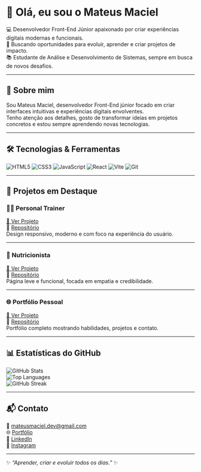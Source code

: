 # 👋 Olá, eu sou o Mateus Maciel

💻 Desenvolvedor Front-End Júnior apaixonado por criar experiências digitais modernas e funcionais.  
🎯 Buscando oportunidades para evoluir, aprender e criar projetos de impacto.  
📚 Estudante de Análise e Desenvolvimento de Sistemas, sempre em busca de novos desafios.

---

## 🧠 Sobre mim
Sou Mateus Maciel, desenvolvedor Front-End júnior focado em criar interfaces intuitivas e experiências digitais envolventes.  
Tenho atenção aos detalhes, gosto de transformar ideias em projetos concretos e estou sempre aprendendo novas tecnologias.

---

## 🛠️ Tecnologias & Ferramentas

![HTML5](https://img.shields.io/badge/HTML5-E34F26?style=for-the-badge&logo=html5&logoColor=white)
![CSS3](https://img.shields.io/badge/CSS3-1572B6?style=for-the-badge&logo=css3&logoColor=white)
![JavaScript](https://img.shields.io/badge/JavaScript-F7DF1E?style=for-the-badge&logo=javascript&logoColor=black)
![React](https://img.shields.io/badge/React-20232A?style=for-the-badge&logo=react&logoColor=61DAFB)
![Vite](https://img.shields.io/badge/Vite-646CFF?style=for-the-badge&logo=vite&logoColor=white)
![Git](https://img.shields.io/badge/Git-F05032?style=for-the-badge&logo=git&logoColor=white)

---

## 💼 Projetos em Destaque

### 🏋️‍♂️ Personal Trainer
[🔗 Ver Projeto](https://mateusmacielrj.github.io/projeto-leo/)  
📂 [Repositório](https://github.com/MateusMacielrj/projeto-leo)  
Design responsivo, moderno e com foco na experiência do usuário.

---

### 🥗 Nutricionista
[🔗 Ver Projeto](https://mateusmacielrj.github.io/projeto-nutricionista/)  
📂 [Repositório](https://github.com/MateusMacielrj/projeto-nutricionista)  
Página leve e funcional, focada em empatia e credibilidade.

---

### 🌐 Portfólio Pessoal
[🔗 Ver Projeto](https://mateusmacielrj.github.io/portifolio-mateus/)  
📂 [Repositório](https://github.com/MateusMacielrj/portifolio-mateus)  
Portfólio completo mostrando habilidades, projetos e contato.

---

## 📊 Estatísticas do GitHub

![GitHub Stats](https://github-readme-stats.vercel.app/api?username=MateusMacielrj&show_icons=true&theme=tokyonight&hide_border=true&border_radius=8)  
![Top Languages](https://github-readme-stats.vercel.app/api/top-langs/?username=MateusMacielrj&layout=compact&theme=tokyonight&hide_border=true&border_radius=8)  
![GitHub Streak](https://github-readme-streak-stats.herokuapp.com/?user=MateusMacielrj&theme=tokyonight)

---

## 📬 Contato
📧 mateusmaciel.dev@gmail.com  
🌐 [Portfólio](https://mateusmacielrj.github.io/portifolio-mateus/)  
💼 [LinkedIn](https://www.linkedin.com/in/mateusmacielrj)  
📸 [Instagram](https://www.instagram.com/mateus.maciel)

---

✨ _“Aprender, criar e evoluir todos os dias.”_ ✨
